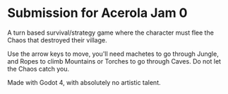 # Submission for Acerola Jam 0

A turn based survival/strategy game where the character must flee the Chaos that destroyed their village.

Use the arrow keys to move, you'll need machetes to go through Jungle, and Ropes to climb Mountains or Torches to go through Caves. Do not let the Chaos catch you.

Made with Godot 4, with absolutely no artistic talent.
